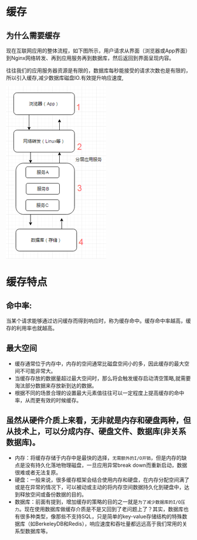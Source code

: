 # 缓存

## 为什么需要缓存

现在互联网应用的整体流程，如下图所示，用户请求从界面（浏览器或App界面）到Nginx网络转发、再到应用服务再到数据库，然后返回到界面呈现内容。

往往我们的应用服务器资源是有限的，数据库每秒能接受的请求次数也是有限的，所以引入缓存,减少数据库磁盘IO.有效提升响应速度,

![](互联网应用一般流程.png)

# 缓存特点 

## 命中率:

当某个请求能够通过访问缓存而得到响应时，称为缓存命中。缓存命中率越高，缓存的利用率也就越高。

## 最大空间

* 缓存通常位于内存中，内存的空间通常比磁盘空间小的多，因此缓存的最大空间不可能非常大。
* 当缓存存放的数据量超过最大空间时，那么将会触发缓存启动清空策略,就需要淘汰部分数据来存放新到达的数据。
* 根据不同的场景合理的设置最大元素值往往可以一定程度上提高缓存的命中率，从而更有效的时候缓存。

## 虽然从硬件介质上来看，无非就是内存和硬盘两种，但从技术上，可以分成内存、硬盘文件、数据库(非关系数据库)。

* 内存：将缓存存储于内存中是最快的选择，`无需额外的I/O开销`，但是内存的缺点是没有持久化落地物理磁盘，一旦应用异常break down而重新启动，数据很难或者无法复原。
* 硬盘：一般来说，很多缓存框架会结合使用内存和硬盘，在内存分配空间满了或是在异常的情况下，可以被动或主动的将内存空间数据持久化到硬盘中，达到释放空间或备份数据的目的。
* 数据库：前面有提到，增加缓存的策略的目的之一就是`为了减少数据库的I/O压力`。现在使用数据库做缓存介质是不是又回到了老问题上了？其实，数据库也有很多种类型，像那些不支持SQL，只是简单的key-value存储结构的特殊数据库（如BerkeleyDB和Redis），响应速度和吞吐量都远远高于我们常用的关系型数据库等。
